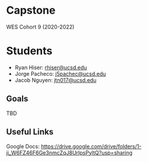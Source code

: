 # Capstone
WES Cohort 9 (2020-2022)

# Students
- Ryan Hiser: rhiser@ucsd.edu
- Jorge Pacheco: j5pachec@ucsd.edu
- Jacob Nguyen: jtn017@ucsd.edu

## Goals
TBD

## Useful Links
Google Docs: https://drive.google.com/drive/folders/1-ji_W6FZ46F6Ge3nmcZqJ8UrlpsPyltQ?usp=sharing
